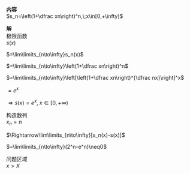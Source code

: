 **内容**  
$s_n=\left(1+\dfrac xn\right)^n,\;x\in[0,+\infty)$  
  
**解**  
极限函数  
$s(x)$  
  
$=\lim\limits_{n\to\infty}s_n(x)$  
  
$=\lim\limits_{n\to\infty}\left(1+\dfrac xn\right)^n$  
  
$=\lim\limits_{n\to\infty}\left[\left(1+\dfrac xn\right)^{\dfrac nx}\right]^x$  
  
$=e^x$  
  
$\Rightarrow s(x)=e^x,\;x\in[0,+\infty)$  
  
构造数列  
$x_n=n$  
  
$\Rightarrow\lim\limits_{n\to\infty}[s_n(x)-s(x)]$  
  
$=\lim\limits_{n\to\infty}(2^n-e^n)\neq0$  
  
问题区域  
$x>X$  

